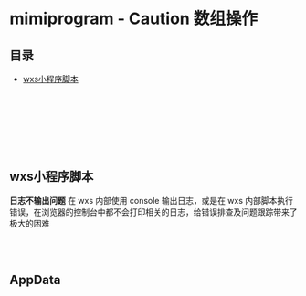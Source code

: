 # mimiprogram - Caution 数组操作

## 目录
- [wxs小程序脚本](#wxs小程序脚本)


<br><br><br><br><br><br>

## wxs小程序脚本

**日志不输出问题**
在 wxs 内部使用 console 输出日志，或是在 wxs 内部脚本执行错误，在浏览器的控制台中都不会打印相关的日志，给错误排查及问题跟踪带来了极大的困难

<br><br>

## AppData
